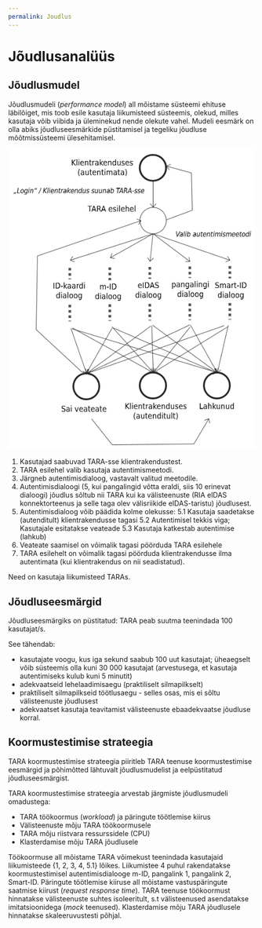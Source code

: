```yaml
---
permalink: Joudlus
---
```


# Jõudlusanalüüs

## Jõudlusmudel

Jõudlusmudeli (_performance model_) all mõistame süsteemi ehituse läbilõiget, mis toob esile kasutaja liikumisteed süsteemis, olekud, milles kasutaja võib viibida ja üleminekud nende olekute vahel. Mudeli eesmärk on olla abiks jõudluseesmärkide püstitamisel ja tegeliku jõudluse mõõtmissüsteemi ülesehitamisel.

<img src='img/KasutajateVoog.PNG' style='width:600px'>

1. Kasutajad saabuvad TARA-sse klientrakendustest.
2. TARA esilehel valib kasutaja autentimismeetodi.
3. Järgneb autentimisdialoog, vastavalt valitud meetodile.
4. Autentimisdialoogi (5, kui pangalingid võtta eraldi, siis 10 erinevat dialoogi) jõudlus sõltub nii TARA kui ka välisteenuste (RIA eIDAS konnektorteenus ja selle taga olev välisriikide eIDAS-taristu) jõudlusest.
5. Autentimisdialoog võib päädida kolme olekusse:
  5.1 Kasutaja saadetakse (autenditult) klientrakendusse tagasi
  5.2 Autentimisel tekkis viga; Kasutajale esitatakse veateade
  5.3 Kasutaja katkestab autentimise (lahkub)
6. Veateate saamisel on võimalik tagasi pöörduda TARA esilehele
7. TARA esilehelt on võimalik tagasi pöörduda klientrakendusse ilma autentimata (kui klientrakendus on nii seadistatud).

Need on kasutaja liikumisteed TARAs.

## Jõudluseesmärgid

Jõudluseesmärgiks on püstitatud: TARA peab suutma teenindada 100 kasutajat/s.

See tähendab:
- kasutajate voogu, kus iga sekund saabub 100 uut kasutajat; üheaegselt võib süsteemis olla kuni 30 000 kasutajat (arvestusega, et kasutaja autentimiseks kulub kuni 5 minutit)
- adekvaatseid lehelaadimisaegu (praktiliselt silmapilkselt)
- praktiliselt silmapilkseid töötlusaegu - selles osas, mis ei sõltu välisteenuste jõudlusest
- adekvaatset kasutaja teavitamist välisteenuste ebaadekvaatse jõudluse korral.

## Koormustestimise strateegia

TARA koormustestimise strateegia piiritleb TARA teenuse koormustestimise eesmärgid ja põhimõtted lähtuvalt jõudlusmudelist ja eelpüstitatud jõudluseesmärgist.

TARA koormustestimise strateegia arvestab järgmiste jõudlusmudeli omadustega: 
- TARA töökoormus (_workload_) ja päringute töötlemise kiirus 
- Välisteenuste mõju TARA töökoormusele
- TARA mõju riistvara ressurssidele (CPU)
- Klasterdamise mõju TARA jõudlusele

Töökoormuse all mõistame TARA võimekust teenindada kasutajaid liikumisteede {1, 2, 3, 4, 5.1} lõikes. Liikumistee 4 puhul rakendatakse koormustestimisel autentimisdialooge m-ID, pangalink 1, pangalink 2, Smart-ID. 
Päringute töötlemise kiiruse all mõistame vastuspäringute saatmise kiirust (_request response time_).
TARA teenuse töökoormust hinnatakse välisteenuste suhtes isoleeritult, s.t välisteenused asendatakse imitatsioonidega (_mock_ teenused).
Klasterdamise mõju TARA jõudlusele hinnatakse skaleeruvustesti põhjal.





 


